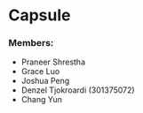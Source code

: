 # Capsule

### Members:
- Praneer Shrestha
- Grace Luo
- Joshua Peng
- Denzel Tjokroardi (301375072)
- Chang Yun 

